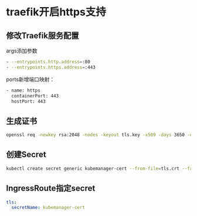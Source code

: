 

# traefik开启https支持


## 修改Traefik服务配置

args添加参数
```bash
- --entrypoints.http.address=:80
- --entrypoints.https.address=:443
```

ports新增端口映射：

```bash
- name: https
  containerPort: 443
  hostPort: 443
```

## 生成证书

```bash
openssl req -newkey rsa:2048 -nodes -keyout tls.key -x509 -days 3650 -out tls.crt
```

## 创建Secret

```bash
kubectl create secret generic kubemanager-cert --from-file=tls.crt --from-file=tls.key -n kubemanager-system
```

## IngressRoute指定secret
```yaml
tls:
  secretName: kubemanager-cert
```